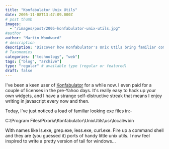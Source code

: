 ```yaml
---
title: "Konfabulator Unix Utils"
date: 2005-11-08T13:47:09.000Z
# post thumb
images:
  - "/images/post/2005-konfabulator-unix-utils.jpg"
#author
author: "Martin Woodward"
# description
description: "Discover how Konfabulator's Unix Utils bring familiar command-line tools to Windows, inspiring new widget creations and coding adventures."
# Taxonomies
categories: ["technology", "web"]
tags: ["blog", "archive"]
type: "regular" # available type (regular or featured)
draft: false
---
```


I've been a keen user of [Konfabulator](http://www.konfabulator.com) for a while now. I even paid for a couple of licenses in the pre-Yahoo days. It's really easy to hack up your own widgets, and I have a strange self-distructive streak that means I enjoy writing in javascript every now and then.

Today, I've just noticed a load of familiar looking exe files in:-

C:\Program Files\Pixoria\Konfabulator\UnixUtils\usr\local\wbin

With names like ls.exe, grep.exe, less.exe, curl.exe. Fire up a command shell and they are (you guessed it) ports of handy little unix utils. I now feel inspired to write a pretty version of tail for windows...
